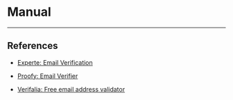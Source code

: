 # Manual

---
## References

- [Experte: Email Verification](https://www.experte.com/email-verification)

- [Proofy: Email Verifier](https://proofy.io/)

- [Verifalia: Free email address validator](https://verifalia.com/validate-email)